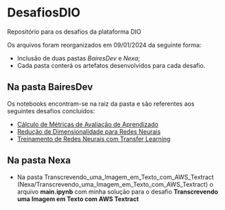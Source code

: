 # DesafiosDIO
Repositório para os desafios da plataforma DIO

Os arquivos foram reorganizados em 09/01/2024 da seguinte forma:
- Inclusão de duas pastas *BairesDev* e *Nexa*;
- Cada pasta conterá os artefatos desenvolvidos para cada desafio.

## Na pasta BairesDev
Os notebooks encontram-se na raiz da pasta e são referentes aos seguintes desafios concluídos:
- [Cálculo de Métricas de Avaliação de Aprendizado](https://github.com/wsbrito/DesafiosDIO/blob/main/BairesDev/Desafio_C%C3%A1lculo_de_M%C3%A9tricas_de_Avalia%C3%A7%C3%A3o_de_Aprendizado.ipynb)
- [Redução de Dimensionalidade para Redes Neurais](https://github.com/wsbrito/DesafiosDIO/blob/main/BairesDev/Desafio_Redu%C3%A7%C3%A3o_de_Dimensionalidade_em_Imagens_para_Redes_Neurais.ipynb)
- [Treinamento de Redes Neurais com Transfer Learning](https://github.com/wsbrito/DesafiosDIO/blob/main/BairesDev/Desafio_Treinamento_de_Redes_Neurais_com_Transfer_Learning.ipynb)

## Na pasta Nexa
- Na pasta Transcrevendo_uma_Imagem_em_Texto_com_AWS_Textract (Nexa/Transcrevendo_uma_Imagem_em_Texto_com_AWS_Textract) o arquivo **main.ipynb** com minha solução para o desafio **Transcrevendo uma Imagem em Texto com AWS Textract**
